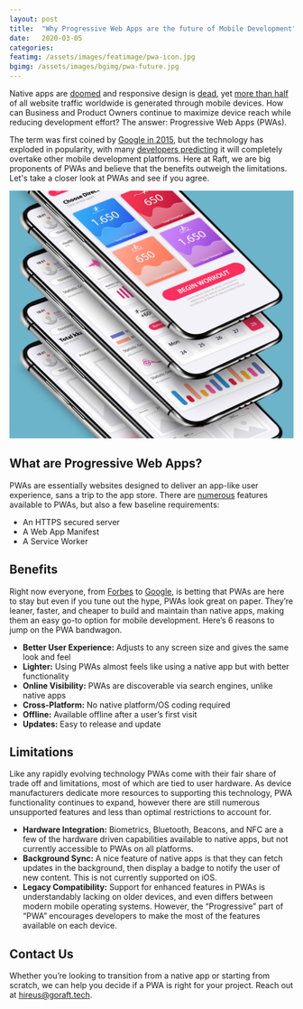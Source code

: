 ```yaml
---
layout: post
title:  "Why Progressive Web Apps are the future of Mobile Development"
date:   2020-03-05
categories:
featimg: /assets/images/featimage/pwa-icon.jpg
bgimg: /assets/images/bgimg/pwa-future.jpg
---
```


Native apps are [doomed](https://medium.com/javascript-scene/native-apps-are-doomed-ac397148a2c0) and responsive design is [dead](https://uxdesign.cc/stop-using-responsive-design-f0922e7882b2), yet [more than half](https://www.broadbandsearch.net/blog/mobile-desktop-internet-usage-statistics) of all website traffic worldwide is generated through mobile devices.  How can Business and Product Owners continue to maximize device reach while reducing development effort? The answer: Progressive Web Apps (PWAs).  

The term was first coined by [Google in 2015](https://divante.com/pwabook/chapter/02-The-history-of-PWAs.html#the-history-of-progressive-web-apps), but the technology has exploded in popularity, with many [developers predicting](https://jaxenter.com/react-native-tool-native-vs-pwa-poll-150667.html) it will completely overtake other mobile development platforms. Here at Raft, we are big proponents of PWAs and believe that the benefits outweigh the limitations. Let's take a closer look at PWAs and see if you agree.   

![image](/assets/images/pwa-future/phones.jpg)

## What are Progressive Web Apps? 
PWAs are essentially websites designed to deliver an app-like user experience, sans a trip to the app store. There are [numerous](https://infrequently.org/2015/06/progressive-apps-escaping-tabs-without-losing-our-soul/) features available to PWAs, but also a few baseline requirements:
-	An HTTPS secured server
-	A Web App Manifest
-	A Service Worker    

## Benefits
 Right now everyone, from [Forbes](https://www.forbes.com/sites/theyec/2019/10/23/how-progressive-web-apps-will-change-online-business/#f3567ae73708) to [Google](https://web.dev/progressive-web-apps/), is betting that PWAs are here to stay but even if you tune out the hype, PWAs look great on paper. They’re leaner, faster, and cheaper to build and maintain than native apps, making them an easy go-to option for mobile development.  Here’s 6 reasons to jump on the PWA bandwagon.
-	**Better User Experience:** Adjusts to any screen size and gives the same look and feel
-	**Lighter:** Using PWAs almost feels like using a native app but with better functionality 
-	**Online Visibility:** PWAs are discoverable via search engines, unlike native apps 
-	**Cross-Platform:** No native platform/OS coding required
-	**Offline:** Available offline after a user’s first visit
-	**Updates:** Easy to release and update  

## Limitations
Like any rapidly evolving technology PWAs come with their fair share of trade off and limitations, most of which are tied to user hardware. As device manufacturers dedicate more resources to supporting this technology, PWA functionality continues to expand, however there are still numerous unsupported features and less than optimal restrictions to account for. 
 
-	**Hardware Integration:**  Biometrics, Bluetooth, Beacons, and NFC are a few of the hardware driven capabilities available to native apps, but not currently accessible to PWAs on all platforms. 
-	**Background Sync:**  A nice feature of native apps is that they can fetch updates in the background, then display a badge to notify the user of new content.  This is not currently supported on iOS. 
-	**Legacy Compatibility:** Support for enhanced features in PWAs is understandably lacking on older devices, and even differs between modern mobile operating systems.  However, the “Progressive” part of “PWA” encourages developers to make the most of the features available on each device. 

## Contact Us
Whether you’re looking to transition from a native app or starting from scratch, we can help you decide if a PWA is right for your project. Reach out at hireus@goraft.tech.  